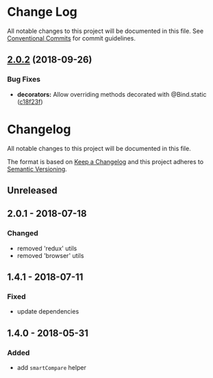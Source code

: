 # Change Log

All notable changes to this project will be documented in this file.
See [Conventional Commits](https://conventionalcommits.org) for commit guidelines.

<a name="2.0.2"></a>
## [2.0.2](https://github.com/samwise-tech/core/compare/@samwise-tech/core@2.0.1...@samwise-tech/core@2.0.2) (2018-09-26)


### Bug Fixes

* **decorators:** Allow overriding methods decorated with @Bind.static ([c18f23f](https://github.com/samwise-tech/core/commit/c18f23f))




# Changelog

All notable changes to this project will be documented in this file.

The format is based on [Keep a Changelog](http://keepachangelog.com/en/1.0.0/)
and this project adheres to [Semantic Versioning](http://semver.org/spec/v2.0.0.html).

## Unreleased

## 2.0.1 - 2018-07-18
### Changed
- removed 'redux' utils
- removed 'browser' utils

## 1.4.1 - 2018-07-11
### Fixed
- update dependencies

## 1.4.0 - 2018-05-31
### Added
- add `smartCompare` helper
